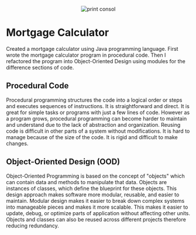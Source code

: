 <p align="center">
  <img src="https://i.imgur.com/DPIPJrY.png" alt="print consol"/>
</p>

<h1>Mortgage Calculator</h1>
Created a mortgage calculator using Java programming language. First wrote the mortgage calculator program in procedural code. Then I refactored the program into Object-Oriented Design using modules for the difference sections of code. 

<h2>Procedural Code</h2>
Procedural programming structures the code into a logical order or steps and executes sequences of instructions. It is straightforward and direct. It is great for simple tasks or programs with just a few lines of code. However as a program grows, procedural programming can become harder to maintain and understand due to the lack of abstraction and organization. Reusing code is difficult in other parts of a system without modifications. It is hard to manage because of the size of the code. It is rigid and difficult to make changes. 

<h2>Object-Oriented Design (OOD)</h2>
Object-Oriented Programming is based on the concept of "objects" which can contain data and methods to manipulate that data. Objects are instances of classes, which define the blueprint for these objects. This design approach makes software more modular, reusable, and easier to maintain. Modular design makes it easier to break down complex systems into manageable pieces and makes it more scalable. This makes it easier to update, debug, or optimize parts of application without affecting other units. Objects and classes can also be reused across different projects therefore reducing redundancy. 
